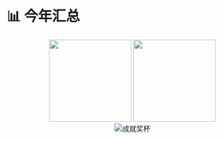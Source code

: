 # 📊 今年汇总

<div align="center">
  <img src="https://github-readme-stats.vercel.app/api?username=YuiNijika&show_icons=true&theme=radical&locale=cn&hide_title=true&hide=issues&1" style="height: 165px;" />
  <img src="https://github-readme-stats.vercel.app/api/top-langs/?username=YuiNijika&layout=compact&theme=radical&langs_count=8&locale=cn" style="height: 165px;" />
</div>

<div align="center">
  <img src="https://github-profile-trophy.vercel.app/?username=YuiNijika&theme=radical&row=1&margin-w=15&column=7" alt="成就奖杯" />
</div>
